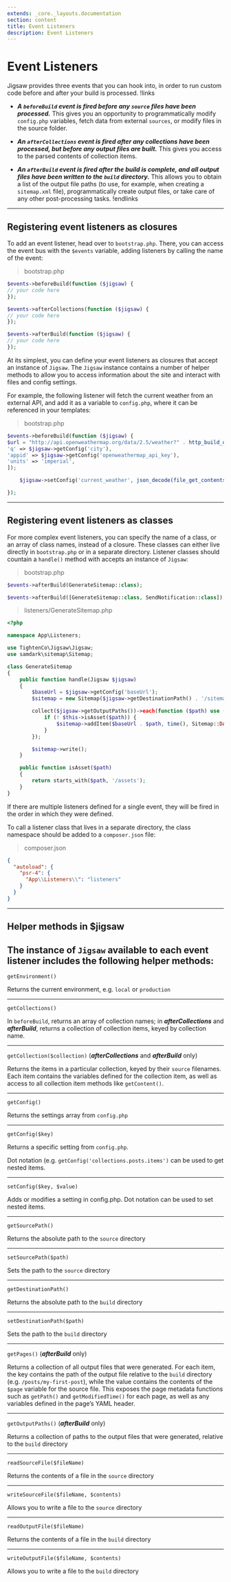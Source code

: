 ```yaml
---
extends: _core._layouts.documentation
section: content
title: Event Listeners
description: Event Listeners
---
```


# Event Listeners

Jigsaw provides three events that you can hook into, in order to run custom code before and after your build is
processed.
!links

- ***A `beforeBuild` event is fired before any `source` files have been processed.*** This gives you an opportunity to
  programmatically modify `config.php` variables, fetch data from external `sources`, or modify files in the source
  folder.

- ***An `afterCollections` event is fired after any collections have been processed, but before any output files are
  built.***
  This gives you access to the parsed contents of collection items.

- ***An `afterBuild` event is fired after the build is complete, and all output files have been written to the `build`
  directory.*** This allows you to obtain a list of the output file paths (to use, for example, when creating a
  `sitemap.xml`
  file), programmatically create output files, or take care of any other post-processing tasks.
  !endlinks

---

## Registering event listeners as closures

To add an event listener, head over to `bootstrap.php`. There, you can access the event bus with the `$events` variable,
adding listeners by calling the name of the event:

> bootstrap.php

```php 
$events->beforeBuild(function ($jigsaw) {
// your code here
});

$events->afterCollections(function ($jigsaw) {
// your code here
});

$events->afterBuild(function ($jigsaw) {
// your code here
});
```

At its simplest, you can define your event listeners as closures that accept an instance of `Jigsaw`. The `Jigsaw`
instance
contains a number of helper methods to allow you to access information about the site and interact with files and config
settings.

For example, the following listener will fetch the current weather from an external API, and add it as a variable to
`config.php`, where it can be referenced in your templates:

> bootstrap.php

```php
$events->beforeBuild(function ($jigsaw) {
$url = "http://api.openweathermap.org/data/2.5/weather?" . http_build_query([
'q' => $jigsaw->getConfig('city'),
'appid' => $jigsaw->getConfig('openweathermap_api_key'),
'units' => 'imperial',
]);

    $jigsaw->setConfig('current_weather', json_decode(file_get_contents($url))->main);

});
```

---

## Registering event listeners as classes

For more complex event listeners, you can specify the name of a class, or an array of class names, instead of a closure.
These classes can either live directly in `bootstrap.php` or in a separate directory. Listener classes should countain a
`handle()` method with accepts an instance of `Jigsaw`:

> bootstrap.php

```php 
$events->afterBuild(GenerateSitemap::class);

$events->afterBuild([GenerateSitemap::class, SendNotification::class]);
```

> listeners/GenerateSitemap.php

```php 
<?php

namespace App\Listeners;

use TightenCo\Jigsaw\Jigsaw;
use samdark\sitemap\Sitemap;

class GenerateSitemap
{
    public function handle(Jigsaw $jigsaw)
    {
        $baseUrl = $jigsaw->getConfig('baseUrl');
        $sitemap = new Sitemap($jigsaw->getDestinationPath() . '/sitemap.xml');

        collect($jigsaw->getOutputPaths())->each(function ($path) use ($baseUrl, $sitemap) {
            if (! $this->isAsset($path)) {
                $sitemap->addItem($baseUrl . $path, time(), Sitemap::DAILY);
            }
        });

        $sitemap->write();
    }

    public function isAsset($path)
    {
        return starts_with($path, '/assets');
    }
}
```

If there are multiple listeners defined for a single event, they will be fired in the order in which they were defined.

To call a listener class that lives in a separate directory, the class namespace should be added to a `composer.json`
file:

> composer.json

```json 
{
  "autoload": {
    "psr-4": {
      "App\\Listeners\\": "listeners"
    }
  }
}
```

---

## Helper methods in $jigsaw

The instance of `Jigsaw` available to each event listener includes the following helper methods:
---
`getEnvironment()`

Returns the current environment, e.g. `local` or `production`

---
`getCollections()`

In `beforeBuild`, returns an array of collection names; in ***afterCollections*** and ***afterBuild***, returns a collection of collection items, keyed by collection name.

---
`getCollection($collection)` (***afterCollections*** and ***afterBuild*** only)

Returns the items in a particular collection, keyed by their `source` filenames. Each item contains the variables
defined for the collection item, as well as access to all collection item methods like `getContent()`.

---
`getConfig()`

Returns the settings array from `config.php`

---
`getConfig($key)`

Returns a specific setting from `config.php`.

Dot notation (e.g. `getConfig('collections.posts.items')` can be used to get nested items.

---
`setConfig($key, $value)`

Adds or modifies a setting in config.php.
Dot notation can be used to set nested items.

---
`getSourcePath()`

Returns the absolute path to the `source` directory

---
`setSourcePath($path)`

Sets the path to the `source` directory

---
`getDestinationPath()`

Returns the absolute path to the `build` directory

---
`setDestinationPath($path)`

Sets the path to the `build` directory

---
`getPages()` (***afterBuild*** only)

Returns a collection of all output files that were generated. For each item, the key contains the path of the output
file relative to the `build` directory (e.g. `/posts/my-first-post`), while the value contains the contents of the
`$page`
variable for the source file. This exposes the page metadata functions such as `getPath()` and `getModifiedTime()` for
each
page, as well as any variables defined in the page’s YAML header.

---
`getOutputPaths()` (***afterBuild*** only)

Returns a collection of paths to the output files that were generated, relative to the `build` directory

---
`readSourceFile($fileName)`

Returns the contents of a file in the `source` directory

---
`writeSourceFile($fileName, $contents)`

Allows you to write a file to the `source` directory

---
`readOutputFile($fileName)`

Returns the contents of a file in the `build` directory

---
`writeOutputFile($fileName, $contents)`

Allows you to write a file to the `build` directory
